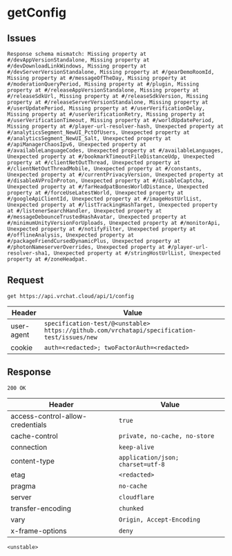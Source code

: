 # getConfig

## Issues
```
Response schema mismatch: Missing property at #/devAppVersionStandalone, Missing property at #/devDownloadLinkWindows, Missing property at #/devServerVersionStandalone, Missing property at #/gearDemoRoomId, Missing property at #/messageOfTheDay, Missing property at #/moderationQueryPeriod, Missing property at #/plugin, Missing property at #/releaseAppVersionStandalone, Missing property at #/releaseSdkUrl, Missing property at #/releaseSdkVersion, Missing property at #/releaseServerVersionStandalone, Missing property at #/userUpdatePeriod, Missing property at #/userVerificationDelay, Missing property at #/userVerificationRetry, Missing property at #/userVerificationTimeout, Missing property at #/worldUpdatePeriod, Missing property at #/player-url-resolver-hash, Unexpected property at #/analyticsSegment_NewUI_PctOfUsers, Unexpected property at #/analyticsSegment_NewUI_Salt, Unexpected property at #/apiManagerChaosIpv6, Unexpected property at #/availableLanguageCodes, Unexpected property at #/availableLanguages, Unexpected property at #/bookmarkTimeoutFileDistanceUdp, Unexpected property at #/clientNetOutThread, Unexpected property at #/clientNetOutThreadMobile, Unexpected property at #/constants, Unexpected property at #/currentPrivacyVersion, Unexpected property at #/disableAVProInProton, Unexpected property at #/disableCaptcha, Unexpected property at #/farHeadpatBonesWorldDistance, Unexpected property at #/forceUseLatestWorld, Unexpected property at #/googleApiClientId, Unexpected property at #/imageHostUrlList, Unexpected property at #/listTrackingHashTarget, Unexpected property at #/listenerSearchHandler, Unexpected property at #/messageDebounceTrustedHashAvatar, Unexpected property at #/minimumUnityVersionForUploads, Unexpected property at #/monitorApi, Unexpected property at #/notifyFilter, Unexpected property at #/offlineAnalysis, Unexpected property at #/packageFriendCursedDynamicPlus, Unexpected property at #/photonNameserverOverrides, Unexpected property at #/player-url-resolver-sha1, Unexpected property at #/stringHostUrlList, Unexpected property at #/zoneHeadpat.
```

## Request
`get https://api.vrchat.cloud/api/1/config`

| Header | Value |
| ------ | ----- |
| user-agent | `specification-test/@<unstable> https://github.com/vrchatapi/specification-test/issues/new` |
| cookie | `auth=<redacted>; twoFactorAuth=<redacted>` |


## Response
`200 OK`

| Header | Value |
| ------ | ----- |
| access-control-allow-credentials | `true` |
| cache-control | `private, no-cache, no-store` |
| connection | `keep-alive` |
| content-type | `application/json; charset=utf-8` |
| etag | `<redacted>` |
| pragma | `no-cache` |
| server | `cloudflare` |
| transfer-encoding | `chunked` |
| vary | `Origin, Accept-Encoding` |
| x-frame-options | `deny` |

```jsonc
<unstable>
```

